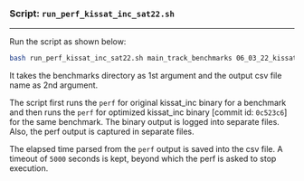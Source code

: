 
### Script: `run_perf_kissat_inc_sat22.sh`

---

Run the script as shown below:

```sh
bash run_perf_kissat_inc_sat22.sh main_track_benchmarks 06_03_22_kissat_inc_orig_vs_pref_layout.csv
```



It takes the benchmarks directory as 1st argument and the output csv file name as 2nd argument.



The script first runs the `perf` for original kissat_inc binary for a benchmark and then runs the `perf` for optimized kissat_inc binary [commit id: `0c523c6`] for the same benchmark. The binary output is logged into separate files. Also, the perf output is captured in separate files.



The elapsed time parsed from the `perf` output is saved into the csv file. A timeout of `5000` seconds is kept, beyond which the perf is asked to stop execution.

